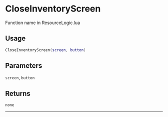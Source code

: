 # CloseInventoryScreen
Function name in ResourceLogic.lua
## Usage
```lua
CloseInventoryScreen(screen, button)
```
## Parameters
`screen`, `button`
## Returns
`none`

---